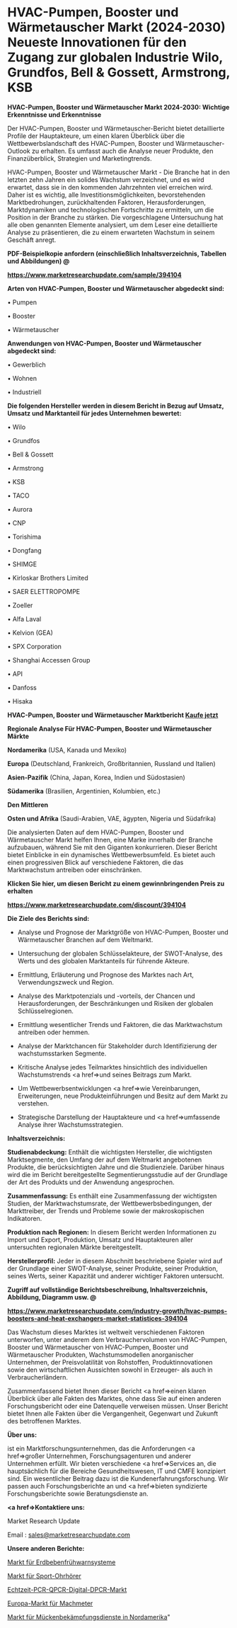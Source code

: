# HVAC-Pumpen, Booster und Wärmetauscher Markt (2024-2030) Neueste Innovationen für den Zugang zur globalen Industrie Wilo, Grundfos, Bell & Gossett, Armstrong, KSB

<strong>HVAC-Pumpen, Booster und Wärmetauscher Markt 2024-2030: Wichtige Erkenntnisse und Erkenntnisse</strong>

Der HVAC-Pumpen, Booster und Wärmetauscher-Bericht bietet detaillierte Profile der Hauptakteure, um einen klaren Überblick über die Wettbewerbslandschaft des HVAC-Pumpen, Booster und Wärmetauscher-Outlook zu erhalten. Es umfasst auch die Analyse neuer Produkte, den Finanzüberblick, Strategien und Marketingtrends.

HVAC-Pumpen, Booster und Wärmetauscher Markt - Die Branche hat in den letzten zehn Jahren ein solides Wachstum verzeichnet, und es wird erwartet, dass sie in den kommenden Jahrzehnten viel erreichen wird. Daher ist es wichtig, alle Investitionsmöglichkeiten, bevorstehenden Marktbedrohungen, zurückhaltenden Faktoren, Herausforderungen, Marktdynamiken und technologischen Fortschritte zu ermitteln, um die Position in der Branche zu stärken. Die vorgeschlagene Untersuchung hat alle oben genannten Elemente analysiert, um dem Leser eine detaillierte Analyse zu präsentieren, die zu einem erwarteten Wachstum in seinem Geschäft anregt.



<strong><b>PDF-Beispielkopie anfordern (einschließlich Inhaltsverzeichnis, Tabellen und Abbildungen) @ </b></strong>

<strong><a href=https://www.marketresearchupdate.com/sample/394104>

<strong>https://www.marketresearchupdate.com/sample/394104</u></a></strong></strong>



<strong>Arten von HVAC-Pumpen, Booster und Wärmetauscher abgedeckt sind:</strong>

• Pumpen

• Booster

• Wärmetauscher



<strong>Anwendungen von HVAC-Pumpen, Booster und Wärmetauscher abgedeckt sind:</strong>

• Gewerblich

• Wohnen

• Industriell



<strong>Die folgenden Hersteller werden in diesem Bericht in Bezug auf Umsatz, Umsatz und Marktanteil für jedes Unternehmen bewertet:</strong>

• Wilo

• Grundfos

• Bell & Gossett

• Armstrong

• KSB

• TACO

• Aurora

• CNP

• Torishima

• Dongfang

• SHIMGE

• Kirloskar Brothers Limited

• SAER ELETTROPOMPE

• Zoeller

• Alfa Laval

• Kelvion (GEA)

• SPX Corporation

• Shanghai Accessen Group

• API

• Danfoss

• Hisaka



<strong>HVAC-Pumpen, Booster und Wärmetauscher Marktbericht <a href=https://www.marketresearchupdate.com/buynow/394104>Kaufe jetzt</a></strong>



<strong>Regionale Analyse Für HVAC-Pumpen, Booster und Wärmetauscher Märkte</strong>



<strong>Nordamerika</strong> (USA, Kanada und Mexiko)



<strong>Europa</strong> (Deutschland, Frankreich, Großbritannien, Russland und Italien)



<strong>Asien-Pazifik</strong> (China, Japan, Korea, Indien und Südostasien)



<strong>Südamerika</strong> (Brasilien, Argentinien, Kolumbien, etc.)



<strong>Den Mittleren</strong> 

<strong>Osten und Afrika</strong> (Saudi-Arabien, VAE, ägypten, Nigeria und Südafrika)

Die analysierten Daten auf dem HVAC-Pumpen, Booster und Wärmetauscher Markt helfen Ihnen, eine Marke innerhalb der Branche aufzubauen, während Sie mit den Giganten konkurrieren. Dieser Bericht bietet Einblicke in ein dynamisches Wettbewerbsumfeld. Es bietet auch einen progressiven Blick auf verschiedene Faktoren, die das Marktwachstum antreiben oder einschränken.



<strong>Klicken Sie hier, um diesen Bericht zu einem gewinnbringenden Preis zu erhalten
</strong>

<strong><a href=https://www.marketresearchupdate.com/discount/394104>https://www.marketresearchupdate.com/discount/394104</b></u></strong></a>



<strong>Die Ziele des Berichts sind:</strong>

- Analyse und Prognose der Marktgröße von HVAC-Pumpen, Booster und Wärmetauscher Branchen auf dem Weltmarkt.

- Untersuchung der globalen Schlüsselakteure, der SWOT-Analyse, des Werts und des globalen Marktanteils für führende Akteure.

- Ermittlung, Erläuterung und Prognose des Marktes nach Art, Verwendungszweck und Region.

- Analyse des Marktpotenzials und -vorteils, der Chancen und Herausforderungen, der Beschränkungen und Risiken der globalen Schlüsselregionen.

- Ermittlung wesentlicher Trends und Faktoren, die das Marktwachstum antreiben oder hemmen.

- Analyse der Marktchancen für Stakeholder durch Identifizierung der wachstumsstarken Segmente.

- Kritische Analyse jedes Teilmarktes hinsichtlich des individuellen Wachstumstrends <a href=>und</a> seines Beitrags zum Markt.

- Um Wettbewerbsentwicklungen <a href=>wie</a> Vereinbarungen, Erweiterungen, neue Produkteinführungen und Besitz auf dem Markt zu verstehen.

- Strategische Darstellung der Hauptakteure und <a href=>umfas</a>sende Analyse ihrer Wachstumsstrategien.



<strong>Inhaltsverzeichnis:</strong>



<strong>Studienabdeckung:</strong> Enthält die wichtigsten Hersteller, die wichtigsten Marktsegmente, den Umfang der auf dem Weltmarkt angebotenen Produkte, die berücksichtigten Jahre und die Studienziele. Darüber hinaus wird die im Bericht bereitgestellte Segmentierungsstudie auf der Grundlage der Art des Produkts und der Anwendung angesprochen.



<strong>Zusammenfassung:</strong> Es enthält eine Zusammenfassung der wichtigsten Studien, der Marktwachstumsrate, der Wettbewerbsbedingungen, der Markttreiber, der Trends und Probleme sowie der makroskopischen Indikatoren.



<strong>Produktion nach Regionen:</strong> In diesem Bericht werden Informationen zu Import und Export, Produktion, Umsatz und Hauptakteuren aller untersuchten regionalen Märkte bereitgestellt.



<strong>Herstellerprofil:</strong> Jeder in diesem Abschnitt beschriebene Spieler wird auf der Grundlage einer SWOT-Analyse, seiner Produkte, seiner Produktion, seines Werts, seiner Kapazität und anderer wichtiger Faktoren untersucht.



<strong><b>Zugriff auf vollständige Berichtsbeschreibung, Inhaltsverzeichnis, Abbildung, Diagramm usw. @ </b></strong>

<strong><a href=https://www.marketresearchupdate.com/industry-growth/hvac-pumps-boosters-and-heat-exchangers-market-statistices-394104>https://www.marketresearchupdate.com/industry-growth/hvac-pumps-boosters-and-heat-exchangers-market-statistices-394104</a></strong>

Das Wachstum dieses Marktes ist weltweit verschiedenen Faktoren unterworfen, unter anderem dem Verbrauchervolumen von HVAC-Pumpen, Booster und Wärmetauscher von HVAC-Pumpen, Booster und Wärmetauscher Produkten, Wachstumsmodellen anorganischer Unternehmen, der Preisvolatilität von Rohstoffen, Produktinnovationen sowie den wirtschaftlichen Aussichten sowohl in Erzeuger- als auch in Verbraucherländern.

Zusammenfassend bietet Ihnen dieser Bericht <a href=>einen</a> klaren Überblick über alle Fakten des Marktes, ohne dass Sie auf einen anderen Forschungsbericht oder eine Datenquelle verweisen müssen. Unser Bericht bietet Ihnen alle Fakten über die Vergangenheit, Gegenwart und Zukunft des betroffenen Marktes.



<strong>Über uns:</strong>

 ist ein Marktforschungsunternehmen, das die Anforderungen <a href=>großer</a> Unternehmen, Forschungsagenturen und anderer Unternehmen erfüllt. Wir bieten verschiedene <a href=>Services</a> an, die hauptsächlich für die Bereiche Gesundheitswesen, IT und CMFE konzipiert sind. Ein wesentlicher Beitrag dazu ist die Kundenerfahrungsforschung. Wir passen auch Forschungsberichte an und <a href=>bieten</a> syndizierte Forschungsberichte sowie Beratungsdienste an.



<strong><a href=>Kontaktiere uns:</a></strong>

Market Research Update

Email : sales@marketresearchupdate.com



<strong>Unsere anderen Berichte:</strong>

<a href=https://www.linkedin.com/pulse/earthquake-early-warning-system-market-latest>Markt für Erdbebenfrühwarnsysteme</a>

<a href=https://www.linkedin.com/pulse/sports-earbuds-market-2023-analysis-growth-drivers>Markt für Sport-Ohrhörer</a>

<a href=https://www.linkedin.com/pulse/real-time-pcr-qpcr-digital-dpcr-market-research>Echtzeit-PCR-QPCR-Digital-DPCR-Markt</a>

<a href=https://www.linkedin.com/pulse/europe-machmeters-market-2023-pointing-capture-largest>Europa-Markt für Machmeter</a>

<a href=https://www.linkedin.com/pulse/north-america-mosquito-control-service-market>Markt für Mückenbekämpfungsdienste in Nordamerika</a>"
